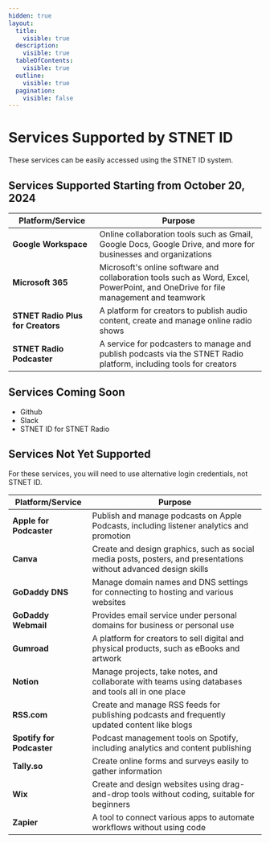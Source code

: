 ```yaml
---
hidden: true
layout:
  title:
    visible: true
  description:
    visible: true
  tableOfContents:
    visible: true
  outline:
    visible: true
  pagination:
    visible: false
---
```


# Services Supported by STNET ID

These services can be easily accessed using the STNET ID system.

## Services Supported Starting from October 20, 2024

| **Platform/Service**               | **Purpose**                                                                 |
|------------------------------------|-----------------------------------------------------------------------------|
| **Google Workspace**               | Online collaboration tools such as Gmail, Google Docs, Google Drive, and more for businesses and organizations |
| **Microsoft 365**                  | Microsoft's online software and collaboration tools such as Word, Excel, PowerPoint, and OneDrive for file management and teamwork |
| **STNET Radio Plus for Creators**   | A platform for creators to publish audio content, create and manage online radio shows |
| **STNET Radio Podcaster**          | A service for podcasters to manage and publish podcasts via the STNET Radio platform, including tools for creators |

## Services Coming Soon

- Github
- Slack
- STNET ID for STNET Radio

## Services Not Yet Supported

For these services, you will need to use alternative login credentials, not STNET ID.

| **Platform/Service**            | **Purpose**                                                                 |
|---------------------------------|-----------------------------------------------------------------------------|
| **Apple for Podcaster**         | Publish and manage podcasts on Apple Podcasts, including listener analytics and promotion |
| **Canva**                       | Create and design graphics, such as social media posts, posters, and presentations without advanced design skills |
| **GoDaddy DNS**                 | Manage domain names and DNS settings for connecting to hosting and various websites |
| **GoDaddy Webmail**             | Provides email service under personal domains for business or personal use |
| **Gumroad**                     | A platform for creators to sell digital and physical products, such as eBooks and artwork |
| **Notion**                      | Manage projects, take notes, and collaborate with teams using databases and tools all in one place |
| **RSS.com**                     | Create and manage RSS feeds for publishing podcasts and frequently updated content like blogs |
| **Spotify for Podcaster**       | Podcast management tools on Spotify, including analytics and content publishing |
| **Tally.so**                    | Create online forms and surveys easily to gather information |
| **Wix**                         | Create and design websites using drag-and-drop tools without coding, suitable for beginners |
| **Zapier**                      | A tool to connect various apps to automate workflows without using code |
